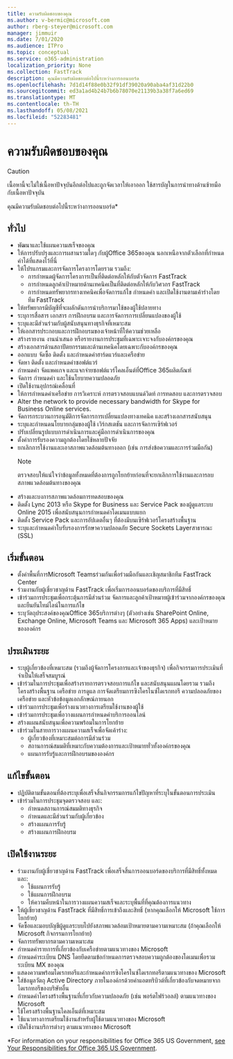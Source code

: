 ```yaml
---
title: ความรับผิดชอบของคุณ
ms.author: v-bermic@microsoft.com
author: rberg-steyer@microsoft.com
manager: jimmuir
ms.date: 7/01/2020
ms.audience: ITPro
ms.topic: conceptual
ms.service: o365-administration
localization_priority: None
ms.collection: FastTrack
description: คุณมีความรับผิดชอบต่อไปนี้ระหว่างการออนบอร์ด
ms.openlocfilehash: 7d1d14f88e0b32f91df39020a90aba4af31d22b0
ms.sourcegitcommit: ed3a1ad4b24b7b6b78070e21139b3a38f7a6ed69
ms.translationtype: MT
ms.contentlocale: th-TH
ms.lasthandoff: 05/08/2021
ms.locfileid: "52283481"
---
```

# <a name="your-responsibilities"></a>ความรับผิดชอบของคุณ

> [!CAUTION]
> เนื้อหานี้จะไม่ใช่เนื้อหาปัจจุบันอีกต่อไปและถูกจัดเวลาให้เอาออก ใช้สารบัญในการนําทางด้านซ้ายมือกับเนื้อหาปัจจุบัน

คุณมีความรับผิดชอบต่อไปนี้ระหว่างการออนบอร์ด\*
  
## <a name="general"></a>ทั่วไป

- พัฒนาและใช้แผนความสเร็จของคุณ
- ให้การปรับปรุงและการผสานรวมใดๆ กับผู้Office 365ของคุณ นอกเหนือจากตัวเลือกที่กําหนดค่าได้ที่แสดงไว้ที่นี่  
- ให้โปรแกรมและการจัดการโครงการโดยรวม รวมถึง: 
  - การกําหนดผู้จัดการโครงการเป็นที่ติดต่อหลักให้กับตัวจัดการ FastTrack
  - การกําหนดลูกค้าเป้าหมายด้านเทคนิคเป็นที่ติดต่อหลักให้กับวิศวกร FastTrack
  - การกําหนดทรัพยากรทางเทคนิคเพื่อจัดการแก้ไข กําหนดค่า และเปิดใช้งานตามเค้าร่างโดยทีม FastTrack 
- ให้ทรัพยากรมีบัญชีที่จะผลักดันการนําบริการมาใช้ของผู้ใช้ปลายทาง 
- ระบุการสื่อสาร เอกสาร การฝึกอบรม และการจัดการการเปลี่ยนแปลงของผู้ใช้
- ระบุและมีส่วนร่วมกับผู้สนับสนุนทางธุรกิจที่เหมาะสม  
- ให้เอกสารประกอบและการฝึกอบรมของเจ้าหน้าที่ให้ความช่วยเหลือ  
- สร้างรายงาน งานนําเสนอ หรือรายงานการประชุมที่เฉพาะเจาะจงกับองค์กรของคุณ 
- สร้างเอกสารด้านสถาปัตยกรรมและด้านเทคนิคโดยเฉพาะกับองค์กรของคุณ   
- ออกแบบ จัดซื้อ ติดตั้ง และกําหนดค่าฮาร์ดแวร์และเครือข่าย   
- จัดหา ติดตั้ง และกําหนดค่าซอฟต์แวร์  
- กําหนดค่า จัดแพคเกจ และแจกจ่ายซอฟต์แวร์ไคลเอ็นต์ที่Office 365ผลิตภัณฑ์  
- จัดการ กําหนดค่า และใช้นโยบายความปลอดภัย
- เปิดใช้งานอุปกรณ์เคลื่อนที่
- ให้การกําหนดค่าเครือข่าย การวิเคราะห์ การตรวจสอบแบนด์วิดท์ การทดสอบ และการตรวจสอบ 
- Alter the network to provide necessary bandwidth for Skype for Business Online services. 
- จัดการกระบวนการอนุมัติการจัดการการเปลี่ยนแปลงทางเทคนิค และสร้างเอกสารสนับสนุน  
- ระบุและกําหนดนโยบายกลุ่มของผู้ใช้ เวิร์กสเตชัน และการจัดการเซิร์ฟเวอร์ 
- ปรับเปลี่ยนรูปแบบการดําเนินการและคู่มือการดําเนินการของคุณ 
- ตั้งค่าการรับรองความถูกต้องโดยใช้หลายปัจจัย  
- ยกเลิกการใช้งานและเอาสภาพแวดล้อมต้นทางออก (เช่น การส่งข้อความและการร่วมมือกัน) 
    > [!NOTE]
    > ตรวจสอบให้แน่ใจว่าข้อมูลทั้งหมดที่ต้องการถูกโยกย้ายก่อนที่จะยกเลิกการใช้งานและการลบสภาพแวดล้อมต้นทางของคุณ 
- สร้างและบงการสภาพแวดล้อมการทดสอบของคุณ  
- ติดตั้ง Lync 2013 หรือ Skype for Business และ Service Pack ของผู้ดูแลระบบ Online 2015 เพื่อสนับสนุนการกําหนดค่าโดเมนแบบแยก
- ติดตั้ง Service Pack และการอัปเดตอื่นๆ ที่ต้องมีบนเซิร์ฟเวอร์โครงสร้างพื้นฐาน 
- ระบุและกําหนดค่าใบรับรองการรักษาความปลอดภัย Secure Sockets Layerสาธารณะ (SSL) 
    
## <a name="initiate-phase"></a>เริ่มขั้นตอน

- ตั้งค่าพื้นที่การMicrosoft Teamsร่วมกันเพื่อร่วมมือกันและเชิญสมาชิกทีม FastTrack Center   
- ร่วมงานกับผู้เชี่ยวชาญด้าน FastTrack เพื่อเริ่มการออนบอร์ดของบริการที่มีสิทธิ์    
- เข้าร่วมการประชุมเพื่อกระตุ้นการมีส่วนร่วม จัดการและลูกค้าเป้าหมายผู้เข้าร่วมจากองค์กรของคุณ และยืนยันไทม์ไลน์ในการแก้ไข   
- ระบุวัตถุประสงค์ของคุณOffice 365บริการต่างๆ (ตัวอย่างเช่น SharePoint Online, Exchange Online, Microsoft Teams และ Microsoft 365 Apps) และเป้าหมายขององค์กร
    
## <a name="assess-phase"></a>ประเมินระยะ

- ระบุผู้เกี่ยวข้องที่เหมาะสม (รวมถึงผู้จัดการโครงการและเจ้าของธุรกิจ) เพื่อกิจกรรมการประเมินที่จําเป็นให้เสร็จสมบูรณ์    
- เข้าร่วมในการประชุมเพื่อสร้างรายการตรวจสอบการแก้ไข และสนับสนุนแผนโดยรวม รวมถึงโครงสร้างพื้นฐาน เครือข่าย การดูแล การจัดเตรียมการซิงโครไนซ์ไดเรกทอรี ความปลอดภัยของเครือข่าย และหัวข้อข้อมูลเอกลักษณ์ภายนอก   
- เข้าร่วมการประชุมเพื่อร่างแนวทางการเตรียมใช้งานของผู้ใช้  
- เข้าร่วมการประชุมเพื่อวางแผนการกําหนดค่าบริการออนไลน์    
- สร้างแผนสนับสนุนเพื่อความพร้อมในการโยกย้าย 
- เข้าร่วมในสายการวางแผนความสเร็จเพื่อจัดเค้าร่าง:   
  - ผู้เกี่ยวข้องที่เหมาะสมต่อการมีส่วนร่วม  
  - สถานการณ์สมมติที่เหมาะกับความต้องการและเป้าหมายทั่วทั้งองค์กรของคุณ
  - แผนการรับรู้และการฝึกอบรมขององค์กร
    
## <a name="remediate-phase"></a>แก้ไขขั้นตอน

- ปฏิบัติตามขั้นตอนที่ต้องระบุเพื่อเสร็จสิ้นกิจกรรมการแก้ไขปัญหาที่ระบุในขั้นตอนการประเมิน 
- เข้าร่วมในการประชุมจุดตรวจสอบ และ: 
  - กําหนดสถานการณ์สมมติทางธุรกิจ   
  - กําหนดและมีส่วนร่วมกับผู้เกี่ยวข้อง
  - สร้างแผนการรับรู้ 
  - สร้างแผนการฝึกอบรม
    
## <a name="enable-phase"></a>เปิดใช้งานระยะ

- ร่วมงานกับผู้เชี่ยวชาญด้าน FastTrack เพื่อเสร็จสิ้นการออนบอร์ดของบริการที่มีสิทธิ์ทั้งหมดและ:  
  - ใช้แผนการรับรู้  
  - ใช้แผนการฝึกอบรม 
  - ให้ความคืบหน้าในการวางแผนความสเร็จและระบุพื้นที่ที่คุณต้องการแนวทาง
- ให้ผู้เชี่ยวชาญด้าน FastTrack ที่มีสิทธิ์การเข้าถึงและสิทธิ์ (หากคุณเลือกให้ Microsoft ใช้การโยกย้าย)  
- จัดซื้อและมอบบัญชีผู้ดูแลระบบไปยังสภาพแวดล้อมเป้าหมายตามความเหมาะสม (ถ้าคุณเลือกให้ Microsoft กิจกรรมการโยกย้าย)   
- จัดการทรัพยากรตามความเหมาะสม   
- กําหนดค่ารายการที่เกี่ยวข้องกับเครือข่ายตามแนวทางของ Microsoft  
- กําหนดค่าระเบียน DNS โดยยึดตามข้อกําหนดการตรวจสอบความถูกต้องของโดเมนเพื่อรวมระเบียน MX ของคุณ   
- แสดงความพร้อมไดเรกทอรีและกําหนดค่าการซิงโครไนซ์ไดเรกทอรีตามแนวทางของ Microsoft
- ใส่ข้อมูลวัตถุ Active Directory ภายในองค์กรด้วยค่าแอตทริบิวต์ที่เกี่ยวข้องกับจดหมายจากไดเรกทอรีของบริษัทอื่น   
- กําหนดค่าโครงสร้างพื้นฐานที่เกี่ยวกับความปลอดภัย (เช่น พอร์ตไฟร์วอลล์) ตามแนวทางของ Microsoft
- ใช้โครงสร้างพื้นฐานไคลเอ็นต์ที่เหมาะสม  
- ใช้แนวทางการเตรียมใช้งานสําหรับผู้ใช้ตามแนวทางของ Microsoft  
- เปิดใช้งานบริการต่างๆ ตามแนวทางของ Microsoft  
    
\*For information on your responsibilities for Office 365 US Government, [see Your Responsibilities for Office 365 US Government](US-Gov-appendix-your-responsibilities.md).
  